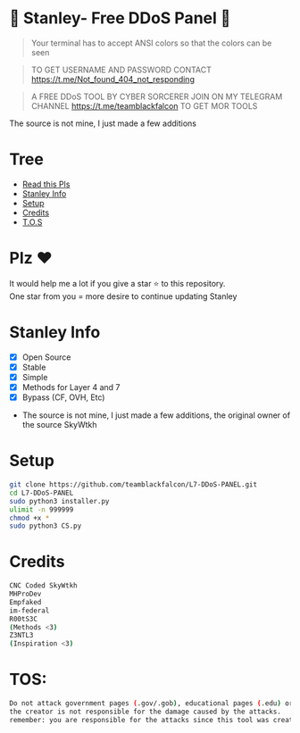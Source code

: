# 🚀 Stanley- Free DDoS Panel 🚀
> Your terminal has to accept ANSI colors so that the colors can be seen<br>

> TO GET USERNAME AND PASSWORD CONTACT https://t.me/Not_found_404_not_responding

> A FREE DDoS TOOL BY CYBER SORCERER 
> JOIN ON MY TELEGRAM CHANNEL https://t.me/teamblackfalcon TO GET MOR TOOLS

The source is not mine, I just made a few additions

# Tree
* [Read this Pls](#plz-%EF%B8%8F)
* [Stanley Info](Stanley-Info)
* [Setup](#Setup)
* [Credits](#Credits)
* [T.O.S](#TOS)

# Plz ♥️
It would help me a lot if you give a star ⭐ to this repository.<br>
One star from you = more desire to continue updating Stanley

# Stanley Info
- [x] Open Source
- [x] Stable
- [x] Simple
- [x] Methods for Layer 4 and 7
- [x] Bypass (CF, OVH, Etc)  
- The source is not mine, I just made a few additions, the original owner of the source SkyWtkh

# Setup
```sh
git clone https://github.com/teamblackfalcon/L7-DDoS-PANEL.git
cd L7-DDoS-PANEL
sudo python3 installer.py
ulimit -n 999999
chmod +x *
sudo python3 CS.py
```

# Credits
```sh
CNC Coded SkyWtkh
MHProDev
Empfaked
im-federal
R00tS3C
(Methods <3)
Z3NTL3
(Inspiration <3)
```

# TOS:
```sh
Do not attack government pages (.gov/.gob), educational pages (.edu) or the United States Department of Defense (.mil), 
the creator is not responsible for the damage caused by the attacks. 
remember: you are responsible for the attacks since this tool was created for educational purposes
```
